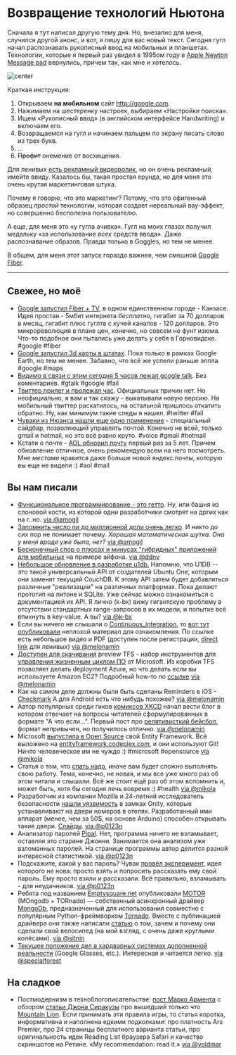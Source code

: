 # Возвращение технологий Ньютона

Сначала я тут написал другую тему дня. Но, внезапно для меня, случился другой анонс, и вот, я пишу для вас новый текст. Сегодня гугл начал распознавать рукописный ввод на мобильных и планшетах. Технологии, которые я первый раз увидел в 1995ом году в [Apple Newton Message pad](http://ru.wikipedia.org/wiki/Apple_Newton) вернулись, причем так, как мне и хотелось.

![center](http://guy.com/a/wp-content/uploads/2011/06/apple-newton.jpg)

Краткая инструкция:

1. Открываем **на мобильном** сайт http://google.com.
2. Нажимаем на шестеренку настроек, выбираем «Настройки поиска».
3. Ищем «Рукописный ввод» (в английском интерфейсе Handwriting) и включаем его.
4. Возвращаемся на гугл и начинаем пальцем по экрану писать слово из трех букв.
5. …
6. <s>Профит</s> онемение от восхищения.

Для ленивых [есть рекламный видеоролик](http://www.youtube.com/watch?v=uyeJXKfAcpc), но он очень рекламный, имейте ввиду. Казалось бы, такая простая ерунда, но для меня это очень крутая маркетинговая штука.

Почему я говорю, что это маркетинг? Потому, что это офигенный образец *простой* технологии, которая создает нереальный вау-эффект, но совершенно бесполезна пользователю.

А еще, для меня это «у гугла ачивка». Гугл на моих глазах получил медальку «за использование *всех* средств ввода». Даже распознавание образов. Правда только в Goggles, но тем не менее.

В общем, для меня этот запуск гораздо важнее, чем смешной [Google Fiber](http://fiber.google.com/).

-----

## Свежее, но моё
* [Google запустил Fiber + TV](http://fiber.google.com/), в одном единственном городе - Канзасе. Идея простая - 5мбит интернета *бесплатно*, гигабит за 70 долларов в месяц, гигабит плюс гуглтв с кучей каналов - 120 долларов. Это микрореволюция в плане цен, конечно, но совсем не фунт изюма. Что-то подобное они пытались уже делать у себя в Горновидске. #google #fiber
* [Google запустил 3d карты в штатах](http://google-latlong.blogspot.com/2012/07/3d-imagery-now-available-on-ipad-and.html). Пока только в рамках Google Earth, но тем не менее. Забавно, что всё же успели раньше эппла. #google #maps
* [Видимо в связи с этим сегодня 5 часов лежал google talk](http://techpp.com/2012/07/26/google-talk-goes-down-suffers-outage-across-the-world/). Без коментариев. #gtalk #google #fail
* [Твиттер прилег и пролежал час](http://www.theverge.com/2012/7/26/3188693/twitter-experiencing-issues). Официальных причин нет. Но неофициально, я вам и так скажу - выкатывали новую версию. На мобильный твиттер раскатилось, на остальной пришлось откатить обратно. Ну, как минимум такие следы я нашел. #twitter #fail
* [Чуваки из Нюанса нашли еще одно применение](http://arstechnica.com/information-technology/2012/07/dragon-pc-software-now-lets-your-voice-control-gmail-and-hotmail/) - специальный сайдбар, позволяющий управлять почтой. Конечно не всей, только gmail и hotmail, но это всё равно круто. #voice #gmail #hotmail
* Кстати о почте - [AOL обновил почту](http://thenextweb.com/insider/2012/07/26/aol-mail-gets-a-refresh-would-like-to-add-you-as-one-of-its-24m-monthly-active-users/) первый раз за 5 лет. Причем обновление отличное, очень рекомендую всем на него посмотреть. Мне *местами* нравится даже больше новой яндекс.почты, которую вы еще не видели :) #aol #mail

## Вы нам писали

* [Функциональное программирование - это гетто](http://blog.jelastic.com/2012/07/24/functional-programming-is-a-ghetto/). Ну, или башня из слоновой кости, из которой одни разработчики смотрят на дргих как на г..но. [via @amogil](http://github.com/amogil)
* [Запомнить число пи до миллионной доли очень легко](http://davidbau.com/archives/2010/03/14/the_mystery_of_355113.html). И никто до сих пор не понимает почему. *Хорошая математическая шутка. Она у меня вроде уже была, нет?* [via @amogil](http://github.com/amogil)
* [Бесконечный спор о плюсах и минусах "гибридных" приложений для мобильных](http://www.cocoacontrols.com/posts/a-primer-on-hybrid-apps-for-ios) на примере айфона. [via @ddnv](http://github.com/ddnv)
* [Небольшое обновление в разработке u1db.](http://packages.python.org/u1db/high-level-api.html#high-level-api) Напомню, что U1DB -- это такой универсальный API от создателей Ubuntu One, которым они заменят текущий CouchDB. К этому API затем будет добавляться различные "реализации" на различных платформах. Пока делают прототип на питоне и SQLite. Уже сейчас можно ознакомиться с документацией их API. Я лично (k-bx) вижу гигантскую проблему в отсутствии стандартных range-запросов в их модели, и попытке всё впихнуть в key-value. А вы? [via @k-bx](http://github.com/k-bx)
* Если вы ничего не слышали о [Continuous_integration](http://en.wikipedia.org/wiki/Continuous_integration), то [вот тут опубликовали](http://zeroturnaround.com/blog/zt-labs-tutorial-pragmatic-continuous-delivery-with-jenkins-nexus-and-liverebel/) неплохой материал для ознакомления. По ссылке есть небольшое видео и PDF (доступен после регистрации, [direct link](http://yadisk.cc/d/mGgANGXS00_z) для ленивых) [via @melonamin](http://github.com/melonamin)
* [Доступен для скачивания](http://tfspreview.com) preview TFS - набор инструментов для [управления жизненным циклом ПО](http://en.wikipedia.org/wiki/Application_lifecycle_management) от Microsoft. Из коробки TFS позволяет делать deployment Azure, но что делать если вы используете Amazon EC2? Подробный how-to по [ссылке](http://octopusdeploy.com/blog/automated-deployment-with-tfspreview-octopack-myget) [via @melonamin](http://github.com/melonamin)
* Как на самом деле должны были быть сделаны Reminders в iOS - [Checkmark](http://www.macstories.net/reviews/checkmark-review/) А для Android есть что нибудь похожее? [via @melonamin](http://github.com/melonamin)
* Автор популярных среди гиков [комиксов XKCD](http://xkcd.com) начал вести блог в котором отвечает на вопросы читателей сформулированных в формате "А что если...". Первый пост про [релятивисткий бейсбол](http://what-if.xkcd.com/1/), формат непривычен, но получилось отлично. [via @melonamin](http://github.com/melonamin)
* Microsoft [выпустила в Open Source](http://weblogs.asp.net/scottgu/archive/2012/07/19/entity-framework-and-open-source.aspx) свой Entity Framework. Всё выложено на [entityframework.codeplex.com](http://entityframework.codeplex.com/), и они используют Git! Ничто человеческое им не чуждо :) #microsoft #opensource [via @mikola](http://github.com/mikola)
* Статья о том, что [спать надо](http://blogs.hbr.org/schwartz/2012/07/the-secret-to-high-performance.html), иначе вам будет сложно выполнять свою работу. Тема, конечно, не новая, и мы все уже много раз об этом читали и слышали. Всё же стоит ещё раз об этом вспомнить и, может быть, хотя бы сегодня лечь вовремя :) #health [via @mikola](http://github.com/mikola)
* Разработчик из компании Mozilla и 24-летний исследователь безопасности [нашли уязвимость](http://www.forbes.com/sites/andygreenberg/2012/07/23/hacker-will-expose-potential-security-flaw-in-more-than-four-million-hotel-room-keycard-locks/) в замках Onity, которые устанавливают на двери номеров в отелях. Разработанный ими аппарат (менее, чем за 50$, на основе Arduino) способен открывать такие двери. [Слайды](http://demoseen.com/bhtalk2.pdf). [via @p0123n](http://github.com/p0123n)
* Анализатор паролей [Pipal](http://www.digininja.org/projects/pipal.php). Нет, программа ничего не взламывает, оставляя это старине Джонни. Занимается она анализом уже взломанных паролей. На странице программы автор делится разной интересной статистикой. [via @p0123n](http://github.com/p0123n)
* Подскажите, какой у вас пароль? Чувак [провёл эксперимент](http://www.digininja.org/blog/password_experiment.php), идея которого не нова: просто взять и попросить рассказать ему свой пароль. Ему просто взяли и рассказали. Всё правильно, взламывать - для неудачников. [via @p0123n](http://github.com/p0123n)
* Ребята под названием [Emptysquare.net](http://emptysquare.net) опубликовали [MOTOR](http://emptysquare.net/blog/introducing-motor-an-asynchronous-mongodb-driver-for-python-and-tornado/) (MOngodb + TORnado) — собственный асинхронный драйвер [MongoDb](http://www.mongodb.org/), предназначенный для использования совместно с популярным Python-фреймворком [Tornado](http://www.tornadoweb.org/). Вместе с публикацией драйвера они также написали [статью](http://emptysquare.net/blog/motor-internals-how-i-asynchronized-a-synchronous-library/) о том, зачем и почему они сделали свой велосипед (на мой взгляд, c очень даже круглыми колёсами). [via @sitnin](http://github.com/sitnin)
* [Текущее положение дел в хардварных системах дополненной реальности](http://blogs.valvesoftware.com/abrash/why-you-wont-see-hard-ar-anytime-soon/) (Google Glasses, etc.). Интересная и читается легко. [via @specialforest](http://github.com/specialforest)

## На сладкое

* Постмодернизм в техноблогописательстве: [пост Марко Армента](http://www.marco.org/2012/07/25/siracusa-mountain-lion-review-review) с обзором [статьи Джона Сиракузы](http://arstechnica.com/apple/2012/07/os-x-10-8/) про вышедший только что [Mountain Lion](http://www.apple.com/osx/). Если принимать эти правила игры, то статья коротка, информативна и наполнена едкими подколками: про платность Ars Premier, про 24 страницы бесплатного варианта статьи, про оригинальность идеи Reading List браузера Safari и качество скриншотов на Ретине. «My recommendation: read it.» [via @voldmar](http://github.com/voldmar)
